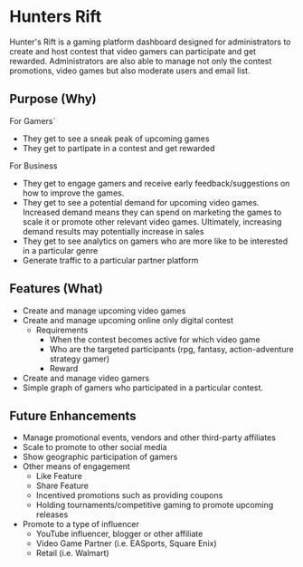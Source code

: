 # Hunters Rift

Hunter's Rift is a gaming platform dashboard designed for administrators to create and host contest that video gamers can participate and get rewarded. Administrators are also able to manage not only the contest promotions, video games but also moderate users and email list. 

## Purpose (Why)

For Gamers`
- They get to see a sneak peak of upcoming games
- They get to partipate in a contest and get rewarded

For Business
- They get to engage gamers and receive early feedback/suggestions on how to improve the games.
- They get to see a potential demand for upcoming video games. Increased demand means they can spend on marketing the games to scale it or promote other relevant video games. Ultimately, increasing demand results may potentially increase in sales
- They get to see analytics on gamers who are more like to be interested in a particular genre
- Generate traffic to a particular partner platform


## Features (What)

- Create and manage upcoming video games
- Create and manage upcoming online only digital contest
    - Requirements
        - When the contest becomes active for which video game
        - Who are the targeted participants (rpg, fantasy, action-adventure strategy gamer)        
        - Reward
- Create and manage video gamers
- Simple graph of gamers who participated in a particular contest. 

## Future Enhancements

- Manage promotional events, vendors and other third-party affiliates
- Scale to promote to other social media
- Show geographic participation of gamers
- Other means of engagement
    - Like Feature
    - Share Feature
    - Incentived promotions such as providing coupons
    - Holding tournaments/competitive gaming to promote upcoming releases
- Promote to a type of influencer
    - YouTube influencer, blogger or other affiliate
    - Video Game Partner (i.e. EASports, Square Enix)
    - Retail (i.e. Walmart)
 